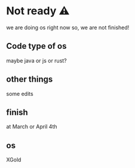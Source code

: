 # Not ready ⚠️
we are doing os right now so, we are not finished!
## Code type of os
maybe java or js or rust?
## other things
some edits
## finish 
at March or April 4th
## os
XGold
